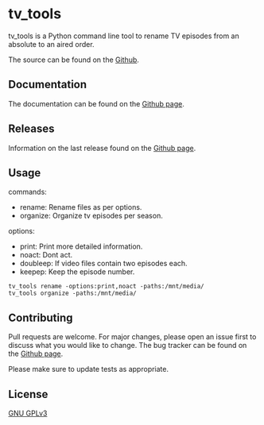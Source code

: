 # tv_tools
tv_tools is a Python command line tool to rename TV episodes from an absolute to an aired order.

The source can be found on the [Github](https://github.com/fabquenneville/tv_tools).

## Documentation
The documentation can be found on the [Github page](https://fabquenneville.github.io/tv_tools/).

## Releases
Information on the last release found on the [Github page](https://fabquenneville.github.io/tv_tools/usage/installation.html).

## Usage

commands:

* rename: Rename files as per options.
* organize: Organize tv episodes per season.

options:

* print: Print more detailed information.
* noact: Dont act.
* doubleep: If video files contain two episodes each.
* keepep: Keep the episode number.

```
tv_tools rename -options:print,noact -paths:/mnt/media/
tv_tools organize -paths:/mnt/media/
```

## Contributing
Pull requests are welcome. For major changes, please open an issue first to discuss what you would like to change.
The bug tracker can be found on the [Github page](https://github.com/fabquenneville/tv_tools/issues).

Please make sure to update tests as appropriate.

## License
[GNU GPLv3](https://choosealicense.com/licenses/gpl-3.0/)